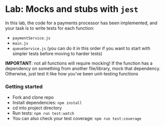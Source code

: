 # Lab: Mocks and stubs with `jest`

In this lab, the code for a payments processor has been implemented, and your task is to write tests for each function:
- `paymentService.js`
- `main.js`
- `queueService.js`
(you can do it in this order if you want to start with simpler tests before moving to harder tests)

**IMPORTANT**: not all functions will require mocking! If the function has a dependency on something from another file/library, mock that dependency. Otherwise, just test it like how you've been unit-testing functions

### Getting started
- Fork and clone repo
- Install dependencies: `npm install`
- cd into project directory
- Run tests: `npm run test:watch`
- You can also check your test coverage: `npm run test:coverage`
